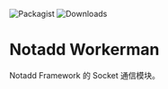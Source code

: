 ![Packagist](https://img.shields.io/packagist/v/notadd/workerman.svg) 
![Downloads](https://img.shields.io/packagist/dt/notadd/workerman.svg)

# Notadd Workerman

Notadd Framework 的 Socket 通信模块。
